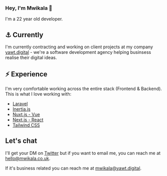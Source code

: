 ### Hey, I'm Mwikala 👋

I'm a 22 year old developer.


## ⚓ Currently

I'm currently contracting and working on client projects at my company [yawt.digital](https://yawt.digital) - we're a software development agency helping businsess realise their digital ideas.

## ⚡ Experience

I'm very comfortable working across the entire stack (Frontend & Backend). This is what I love working with:

- [Laravel](https://laravel.com/)
- [Inertia.js](https://inertiajs.com/)
- [Nuxt.js - Vue](https://nuxtjs.org/)
- [Next.js - React](https://nextjs.org/)
- [Tailwind CSS](https://tailwindcss.com/)

## Let's chat

I'll get your DM on [Twitter](https://twitter.com/mwikala_) but if you want to email me, you can reach me at [hello@mwikala.co.uk](mailto:hello@mwikala.co.uk).

If it's business related you can reach me at [mwikala@yawt.digital](mailto:mwikala@yawt.digital).
